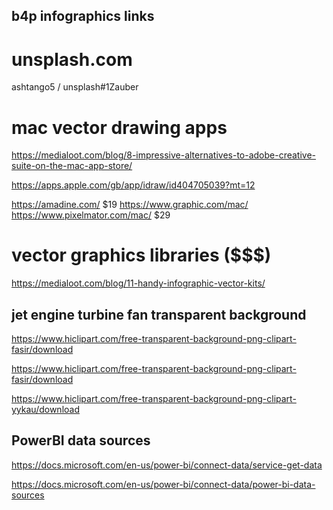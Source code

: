 ## b4p infographics links

# unsplash.com
ashtango5 / unsplash#1Zauber



# mac vector drawing apps
https://medialoot.com/blog/8-impressive-alternatives-to-adobe-creative-suite-on-the-mac-app-store/

https://apps.apple.com/gb/app/idraw/id404705039?mt=12

https://amadine.com/                    $19
https://www.graphic.com/mac/            
https://www.pixelmator.com/mac/         $29


# vector graphics libraries ($$$)
https://medialoot.com/blog/11-handy-infographic-vector-kits/


## jet engine turbine fan transparent background

https://www.hiclipart.com/free-transparent-background-png-clipart-fasir/download


https://www.hiclipart.com/free-transparent-background-png-clipart-fasir/download

https://www.hiclipart.com/free-transparent-background-png-clipart-yykau/download



## PowerBI data sources
https://docs.microsoft.com/en-us/power-bi/connect-data/service-get-data

https://docs.microsoft.com/en-us/power-bi/connect-data/power-bi-data-sources


